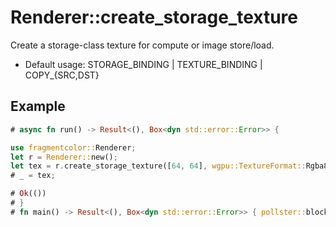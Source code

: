 # Renderer::create_storage_texture

Create a storage-class texture for compute or image store/load.

- Default usage: STORAGE_BINDING | TEXTURE_BINDING | COPY_{SRC,DST}

## Example

```rust
# async fn run() -> Result<(), Box<dyn std::error::Error>> {

use fragmentcolor::Renderer;
let r = Renderer::new();
let tex = r.create_storage_texture([64, 64], wgpu::TextureFormat::Rgba8Unorm, None).await?;
# _ = tex;

# Ok(())
# }
# fn main() -> Result<(), Box<dyn std::error::Error>> { pollster::block_on(run()) }
```

